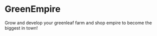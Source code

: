 GreenEmpire
===========

Grow and develop your greenleaf farm and shop empire to become the biggest in town!
